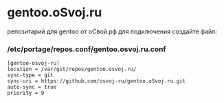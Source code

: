 # gentoo.oSvoj.ru
репозитарий для gentoo от оСвой.рф
для подключения создайте файл:
### /etc/portage/repos.conf/gentoo.osvoj.ru.conf
```
[gentoo-osvoj-ru]
location = /var/git/repos/gentoo.osvoj.ru/
sync-type = git
sync-uri = https://github.com/osvoj-ru/gentoo.oSvoj.ru.git
auto-sync = true
priority = 9
```
